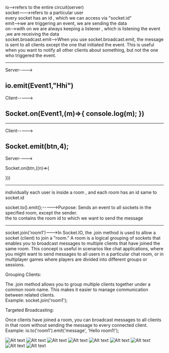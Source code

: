 io-->refers to the  entire circuit(server)<br/>
socket--->refers to a particular user<br/>
every socket has an id , which we can access via "socket.id"<br/>
emit-->we are triggering an event, we are sending the data<br/>
on-->with on we are always keeping a listener , which is listening the event ,we are receiving the data<br/>
socket.broadcast.emit-->When you use socket.broadcast.emit, the message is sent to all clients except the one that initiated the event. This is useful when you want to notify all other clients about something, but not the one who triggered the event.<br/>




----------------

Server---->

io.emit(Event1,"Hhi")
---------------
Client----->

Socket.on(Event1,(m)=>{
    console.log(m);
})
-----------------
----------------

Client----->

Socket.emit(btn,4);
---------------
Server---->

Socket.on(btn,((n)=>{
   
}))

------------------


individually each user is inside a room , and each room has an id same to socket.id<br/>

socket.to().emit();----->Purpose: Sends an event to all sockets in the specified room, except the sender.<br/>
the to contains the room id to which we want to send the message<br/>

-----------------------------
socket.join('room1')--->In Socket.IO, the .join method is used to allow a socket (client) to join a "room." A room is a logical grouping of sockets that enables you to broadcast messages to multiple clients that have joined the same room. This concept is useful in scenarios like chat applications, where you might want to send messages to all users in a particular chat room, or in multiplayer games where players are divided into different groups or sessions.<br/>


Grouping Clients:<br/>

The .join method allows you to group multiple clients together under a common room name. This makes it easier to manage communication between related clients.<br/>
Example: socket.join('room1');<br/>

Targeted Broadcasting:<br/>

Once clients have joined a room, you can broadcast messages to all clients in that room without sending the message to every connected client.<br/>
Example: io.to('room1').emit('message', 'Hello room1!');<br/>

![Alt text](<Screenshot 2024-05-22 at 12.09.15 PM.png>) ![Alt text](<Screenshot 2024-05-22 at 12.09.06 PM.png>) ![Alt text](<Screenshot 2024-05-22 at 12.08.58 PM.png>) ![Alt text](<Screenshot 2024-05-22 at 11.36.02 AM.png>) ![Alt text](<Screenshot 2024-05-22 at 11.34.43 AM.png>) ![Alt text](<Screenshot 2024-05-22 at 11.34.27 AM.png>) ![Alt text](<Screenshot 2024-05-22 at 11.22.47 AM.png>) ![Alt text](<Screenshot 2024-05-22 at 11.22.09 AM.png>)
![Alt text](<Screenshot 2024-05-22 at 12.48.53 PM.png>)
